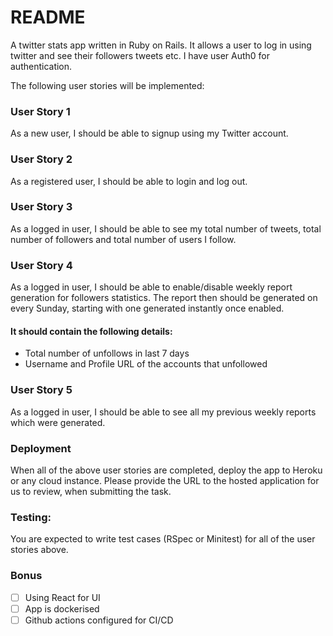 # README

A twitter stats app written in Ruby on Rails. It allows a user to log in
using twitter and see their followers tweets etc. I have user Auth0 for
authentication.

The following user stories will be implemented:

### User Story 1
As a new user, I should be able to signup using my Twitter account.

### User Story 2
As a registered user, I should be able to login and log out.

### User Story 3
As a logged in user, I should be able to see my total number of tweets, total number of followers and total number of users I follow.

### User Story 4
As a logged in user, I should be able to enable/disable weekly report generation for followers statistics. The report then should be generated on every Sunday, starting with one generated instantly once enabled.

#### It should contain the following details:

- Total number of unfollows in last 7 days
- Username and Profile URL of the accounts that unfollowed

### User Story 5
As a logged in user, I should be able to see all my previous weekly reports which were generated.

### Deployment
When all of the above user stories are completed, deploy the app to Heroku or any cloud instance. Please provide the URL to the hosted application for us to review, when submitting the task.

### Testing:
You are expected to write test cases (RSpec or Minitest) for all of the user stories above.

### Bonus

- [ ] Using React for UI
- [ ] App is dockerised
- [ ] Github actions configured for CI/CD
